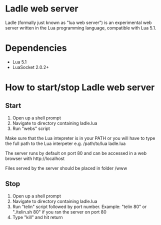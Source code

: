 # Ladle web server

Ladle (formally just known as "lua web server") is an experimental web server
written in the Lua programming language, compatible with Lua 5.1.


# Dependencies

* Lua 5.1
* LuaSocket 2.0.2+


# How to start/stop Ladle web server

## Start

1. Open up a shell prompt
2. Navigate to directory containing ladle.lua
3. Run "webs" script

Make sure that the Lua intepreter is in your PATH
or you will have to type the full path to the Lua interpeter
e.g. /path/to/lua ladle.lua

The server runs by default on port 80 and can be accessed in
a web browser with http://localhost

Files served by the server should be placed in folder /www


## Stop

1. Open up a shell prompt
2. Navigate to directory containing ladle.lua
3. Run "telin" script followed by port number. Example: "telin 80" or
   "./telin.sh 80" if you ran the server on port 80
4. Type "kill" and hit return

